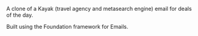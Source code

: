 A clone of a Kayak (travel agency and metasearch engine) email for deals of the day.

Built using the Foundation framework for Emails.
